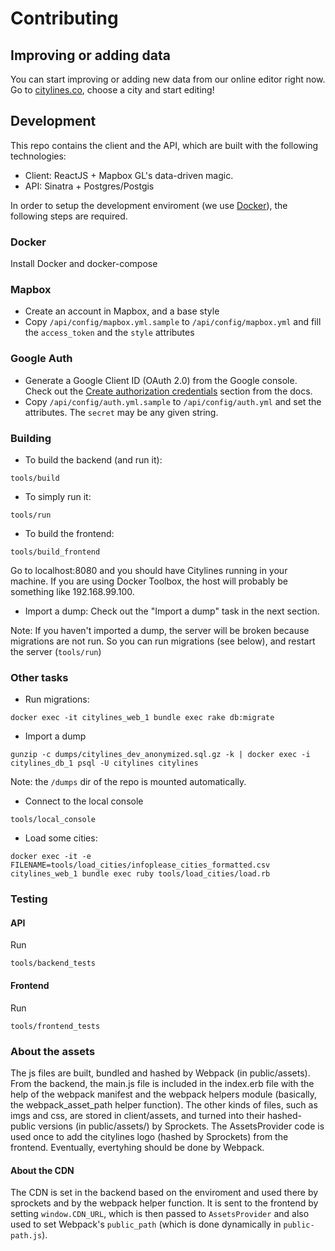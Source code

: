 # Contributing

## Improving or adding data

You can start improving or adding new data from our online editor right now.
Go to [citylines.co](https://www.citylines.co), choose a city and start editing!

## Development

This repo contains the client and the API, which are built with the following technologies:
- Client: ReactJS + Mapbox GL's data-driven magic.
- API: Sinatra + Postgres/Postgis

In order to setup the development enviroment (we use [Docker](https://www.docker.com/)), the following steps are required.

### Docker

Install Docker and docker-compose

### Mapbox

- Create an account in Mapbox, and a base style
- Copy `/api/config/mapbox.yml.sample` to `/api/config/mapbox.yml` and fill the `access_token` and the `style` attributes

### Google Auth

- Generate a Google Client ID (OAuth 2.0) from the Google console. Check out the [Create authorization credentials](https://developers.google.com/identity/sign-in/web/sign-in#create_authorization_credentials) section from the docs.
- Copy `/api/config/auth.yml.sample` to `/api/config/auth.yml` and set the attributes. The `secret` may be any given string.

### Building

- To build the backend (and run it):
```
tools/build
```

- To simply run it:

```
tools/run
```

- To build the frontend:
```
tools/build_frontend
```

Go to localhost:8080 and you should have Citylines running in your machine.
If you are using Docker Toolbox, the host will probably be something like 192.168.99.100.

- Import a dump:
Check out the "Import a dump" task in the next section.

Note: If you haven't imported a dump, the server will be broken because migrations are not run. So you can run migrations (see below), and restart the server (`tools/run`)

### Other tasks
- Run migrations:
```
docker exec -it citylines_web_1 bundle exec rake db:migrate
```
- Import a dump
```
gunzip -c dumps/citylines_dev_anonymized.sql.gz -k | docker exec -i citylines_db_1 psql -U citylines citylines
```
Note: the `/dumps` dir of the repo is mounted automatically.

- Connect to the local console
```
tools/local_console
```

- Load some cities:

```
docker exec -it -e FILENAME=tools/load_cities/infoplease_cities_formatted.csv citylines_web_1 bundle exec ruby tools/load_cities/load.rb
```
### Testing

#### API

Run
```
tools/backend_tests
```

#### Frontend
Run
```
tools/frontend_tests
```

### About the assets
The js files are built, bundled and hashed by Webpack (in public/assets). From the backend, the main.js file is included in the index.erb file with the help of the webpack manifest and the webpack helpers module (basically, the webpack_asset_path helper function).
The other kinds of files, such as imgs and css, are stored in client/assets, and turned into their hashed-public versions (in public/assets/) by Sprockets. The AssetsProvider code is used once to add the citylines logo (hashed by Sprockets) from the frontend.
Eventually, evertyhing should be done by Webpack.

#### About the CDN
The CDN is set in the backend based on the enviroment and used there by sprockets and by the webpack helper function. It is sent to the frontend by setting `window.CDN_URL`, which is then passed to `AssetsProvider` and also used to set Webpack's `public_path` (which is done dynamically in `public-path.js`).
